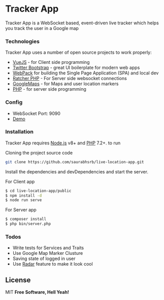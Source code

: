 # Tracker App

Tracker App is a WebSocket based, event-driven live tracker which helps you track the user in a Google map

### Technologies

Tracker App uses a number of open source projects to work properly:

* [VueJS](https://vuejs.org/) - for Client side programming
* [Twitter Bootstrap](http://twitter.github.com/bootstrap/) - great UI boilerplate for modern web apps
* [WebPack](https://webpack.js.org/) for building the Single Page Application (SPA) and local dev
* [Ratcher PHP](http://socketo.me/) - For Server side websocket connections
* [GoogleMaps](https://developers.google.com/maps/documentation/) - for Maps and user location markers
* [PHP](http://php.net) - for server side programming


### Config
- WebSocket Port: 9090
- [Demo](http://tracker.mycodesamples.com) 

### Installation

Tracker App requires [Node.js](https://nodejs.org/) v8+ and [PHP](http://php.net) 7.2+. to run 

Cloning the project source code
```sh
git clone https://github.com/saurabhsrb/live-location-app.git
```
Install the dependencies and devDependencies and start the server.

For Client app
```sh
$ cd live-location-app/public
$ npm install -d
$ node run serve
```

For Server app 

```sh
$ composer install
$ php bin/server.php
```

### Todos

 - Write tests for Services and Traits
 - Use Google Map Marker Clusture
 - Saving state of logged in user
 - Use [Radar](https://codepen.io/netsi1964/pen/NALXar/) feature to make it look cool

License
----

MIT
**Free Software, Hell Yeah!**